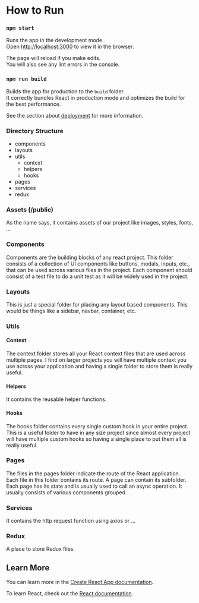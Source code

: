 <h1> How to Run </h1>

### `npm start`

Runs the app in the development mode.\
Open [http://localhost:3000](http://localhost:3000) to view it in the browser.

The page will reload if you make edits.\
You will also see any lint errors in the console.

### `npm run build`

Builds the app for production to the `build` folder.\
It correctly bundles React in production mode and optimizes the build for the best performance.

See the section about [deployment](https://facebook.github.io/create-react-app/docs/deployment) for more information.

### Directory Structure

- components
- layouts
- utils
  - context
  - helpers
  - hooks
- pages
- services
- redux

### Assets (/public)

As the name says, it contains assets of our project like images, styles, fonts, ...

### Components

Components are the building blocks of any react project. This folder consists of a collection of UI components like buttons, modals, inputs, etc., that can be used across various files in the project. Each component should consist of a test file to do a unit test as it will be widely used in the project.

### Layouts

This is just a special folder for placing any layout based components. This would be things like a sidebar, navbar, container, etc.
### Utils

#### Context

The context folder stores all your React context files that are used across multiple pages. I find on larger projects you will have multiple context you use across your application and having a single folder to store them is really useful.

#### Helpers

It contains the reusable helper functions.

#### Hooks

The hooks folder contains every single custom hook in your entire project. This is a useful folder to have in any size project since almost every project will have multiple custom hooks so having a single place to put them all is really useful.

### Pages

The files in the pages folder indicate the route of the React application. Each file in this folder contains its route. A page can contain its subfolder. Each page has its state and is usually used to call an async operation. It usually consists of various components grouped.

### Services

It contains the http request function using axios or ...

### Redux

A place to store Redux files.

## Learn More

You can learn more in the [Create React App documentation](https://facebook.github.io/create-react-app/docs/getting-started).

To learn React, check out the [React documentation](https://reactjs.org/).
